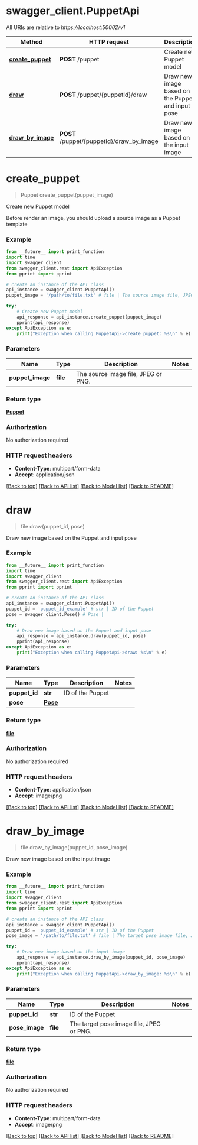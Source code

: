 # swagger_client.PuppetApi

All URIs are relative to *https://localhost:50002/v1*

Method | HTTP request | Description
------------- | ------------- | -------------
[**create_puppet**](PuppetApi.md#create_puppet) | **POST** /puppet | Create new Puppet model
[**draw**](PuppetApi.md#draw) | **POST** /puppet/{puppetId}/draw | Draw new image based on the Puppet and input pose
[**draw_by_image**](PuppetApi.md#draw_by_image) | **POST** /puppet/{puppetId}/draw_by_image | Draw new image based on the input image


# **create_puppet**
> Puppet create_puppet(puppet_image)

Create new Puppet model

Before render an image, you should upload a source image as a Puppet template

### Example
```python
from __future__ import print_function
import time
import swagger_client
from swagger_client.rest import ApiException
from pprint import pprint

# create an instance of the API class
api_instance = swagger_client.PuppetApi()
puppet_image = '/path/to/file.txt' # file | The source image file, JPEG or PNG.

try:
    # Create new Puppet model
    api_response = api_instance.create_puppet(puppet_image)
    pprint(api_response)
except ApiException as e:
    print("Exception when calling PuppetApi->create_puppet: %s\n" % e)
```

### Parameters

Name | Type | Description  | Notes
------------- | ------------- | ------------- | -------------
 **puppet_image** | **file**| The source image file, JPEG or PNG. | 

### Return type

[**Puppet**](Puppet.md)

### Authorization

No authorization required

### HTTP request headers

 - **Content-Type**: multipart/form-data
 - **Accept**: application/json

[[Back to top]](#) [[Back to API list]](../README.md#documentation-for-api-endpoints) [[Back to Model list]](../README.md#documentation-for-models) [[Back to README]](../README.md)

# **draw**
> file draw(puppet_id, pose)

Draw new image based on the Puppet and input pose

### Example
```python
from __future__ import print_function
import time
import swagger_client
from swagger_client.rest import ApiException
from pprint import pprint

# create an instance of the API class
api_instance = swagger_client.PuppetApi()
puppet_id = 'puppet_id_example' # str | ID of the Puppet
pose = swagger_client.Pose() # Pose | 

try:
    # Draw new image based on the Puppet and input pose
    api_response = api_instance.draw(puppet_id, pose)
    pprint(api_response)
except ApiException as e:
    print("Exception when calling PuppetApi->draw: %s\n" % e)
```

### Parameters

Name | Type | Description  | Notes
------------- | ------------- | ------------- | -------------
 **puppet_id** | **str**| ID of the Puppet | 
 **pose** | [**Pose**](Pose.md)|  | 

### Return type

[**file**](file.md)

### Authorization

No authorization required

### HTTP request headers

 - **Content-Type**: application/json
 - **Accept**: image/png

[[Back to top]](#) [[Back to API list]](../README.md#documentation-for-api-endpoints) [[Back to Model list]](../README.md#documentation-for-models) [[Back to README]](../README.md)

# **draw_by_image**
> file draw_by_image(puppet_id, pose_image)

Draw new image based on the input image

### Example
```python
from __future__ import print_function
import time
import swagger_client
from swagger_client.rest import ApiException
from pprint import pprint

# create an instance of the API class
api_instance = swagger_client.PuppetApi()
puppet_id = 'puppet_id_example' # str | ID of the Puppet
pose_image = '/path/to/file.txt' # file | The target pose image file, JPEG or PNG.

try:
    # Draw new image based on the input image
    api_response = api_instance.draw_by_image(puppet_id, pose_image)
    pprint(api_response)
except ApiException as e:
    print("Exception when calling PuppetApi->draw_by_image: %s\n" % e)
```

### Parameters

Name | Type | Description  | Notes
------------- | ------------- | ------------- | -------------
 **puppet_id** | **str**| ID of the Puppet | 
 **pose_image** | **file**| The target pose image file, JPEG or PNG. | 

### Return type

[**file**](file.md)

### Authorization

No authorization required

### HTTP request headers

 - **Content-Type**: multipart/form-data
 - **Accept**: image/png

[[Back to top]](#) [[Back to API list]](../README.md#documentation-for-api-endpoints) [[Back to Model list]](../README.md#documentation-for-models) [[Back to README]](../README.md)


